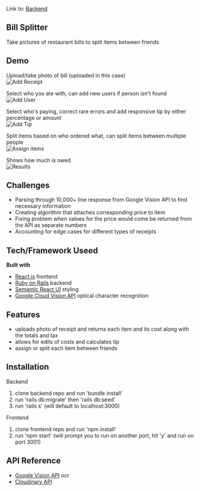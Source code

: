 Link to: [Backend](https://github.com/sungchaan/receipt-scanner-backend_project5)
## Bill Splitter
Take pictures of restaurant bills to split items between friends

## Demo
Upload/take photo of bill (uploaded in this case)\
![Add Receipt](https://github.com/sungchan/receipt-scanner-frontend_project5/blob/master/gifs/1.%20Add%20Receipt%20.gif)

Select who you ate with, can add new users if person isn't found\
![Add User](https://github.com/sungchan/receipt-scanner-frontend_project5/blob/master/gifs/2.%20Add%20users.gif)

Select who's paying, correct rare errors and add responsive tip by either percentage or amount\
![Add Tip](https://github.com/sungchan/receipt-scanner-frontend_project5/blob/master/gifs/3.%20Add%20tip.gif)

Split items based on who ordered what, can split items between multiple people\
![Assign items](https://github.com/sungchan/receipt-scanner-frontend_project5/blob/master/gifs/4.%20Assign%20items.gif)

Shows how much is owed\
![Results](https://github.com/sungchan/receipt-scanner-frontend_project5/blob/master/gifs/5.%20Results.gif)


## Challenges
- Parsing through 10,000+ line response from Google Vision API to find necessary information
- Creating algorithm that attaches corresponding price to item
- Fixing problem when values for the price would come be returned from the API as separate numbers
- Accounting for edge cases for different types of receipts

## Tech/Framework Useed
<b> Built with </b>
- [React.js](https://reactjs.org/) frontend
- [Ruby on Rails](https://rubyonrails.org/) backend
- [Semantic React UI](https://react.semantic-ui.com/) styling
- [Google Cloud Vision API](https://cloud.google.com/vision/docs/ocr) optical character recognition 

## Features
- uploads photo of receipt and returns each item and its cost along with the totals and tax
- allows for edits of costs and calculates tip 
- assign or split each item between friends 

## Installation
Backend
1. clone backend repo and run 'bundle install'
2. run 'rails db:migrate' then 'rails db:seed'
3. run 'rails s' (will default to localhost:3000)

Frontend
1. clone frontend repo and run 'npm install'
2. run 'npm start' (will prompt you to run on another port, hit 'y' and run on port 3001)

## API Reference
- [Google Vision API](https://www.google.com/search?q=google+vision+api&rlz=1C5CHFA_enUS814US814&oq=google+vision+api&aqs=chrome..69i57j69i60l2j0j69i65j69i59.3303j0j7&sourceid=chrome&ie=UTF-8) ocr
- [Cloudinary API](http://cloudinary.com)
